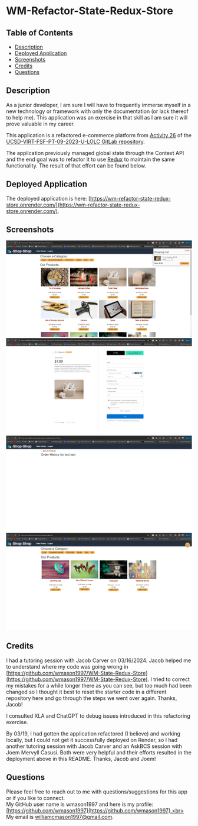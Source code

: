 # WM-Refactor-State-Redux-Store


## Table of Contents
* [Description](#description)
* [Deployed Application](#deployed-application)
* [Screenshots](#screenshots)
* [Credits](#credits)
* [Questions](#questions)

## Description <a name="description"></a> 
As a junior developer, I am sure I will have to frequently immerse myself in a new technology or framework with only the documentation (or lack thereof to help me). This application was an exercise in that skill as I am sure it will prove valuable in my career.

This application is a refactored e-commerce platform from [Activity 26](../01-Activities/26-Stu_Actions-Reducers/Unsolved) of the [UCSD-VIRT-FSF-PT-09-2023-U-LOLC GitLab repository](https://git.bootcampcontent.com/University-of-California---San-Diego/UCSD-VIRT-FSF-PT-09-2023-U-LOLC).

The application previously managed global state through the Context API and the end goal was to refactor it to use [Redux](https://redux.js.org/) to maintain the same functionality. The result of that effort can be found below.


## Deployed Application <a name="deployed-application"></a>
The deployed application is here: [https://wm-refactor-state-redux-store.onrender.com/](https://wm-refactor-state-redux-store.onrender.com/).


## Screenshots <a name="screenshots"></a>
![Screenshot](./assets//WM-Redux-Refactor-Screenshot-1.png)
![Screenshot](./assets//WM-Redux-Refactor-Screenshot-2.png)
![Screenshot](./assets//WM-Redux-Refactor-Screenshot-3.png)
![Screenshot](./assets//WM-Redux-Refactor-Screenshot-4.png)


## Credits <a name = "credits"></a>
I had a tutoring session with Jacob Carver on 03/16/2024. Jacob helped me to understand where my code was going wrong in [https://github.com/wmason1997/WM-State-Redux-Store](https://github.com/wmason1997/WM-State-Redux-Store). I tried to correct my mistakes for a while longer there as you can see, but too much had been changed so I thought it best to reset the starter code in a different repository here and go through the steps we went over again. Thanks, Jacob!

I consulted XLA and ChatGPT to debug issues introduced in this refactoring exercise.

By 03/19, I had gotten the application refactored (I believe) and working locally, but I could not get it successfully deployed on Render, so I had another tutoring session with Jacob Carver and an AskBCS session with Joem Mervyll Casusi. Both were very helpful and their efforts resulted in the deployment above in this README. Thanks, Jacob and Joem!


## Questions <a name="questions"></a>
Please feel free to reach out to me with questions/suggestions for this app or if you like to connect.<br>
My GitHub user name is wmason1997 and here is my profile: [https://github.com/wmason1997](https://github.com/wmason1997).<br>
My email is williamcmason1997@gmail.com.